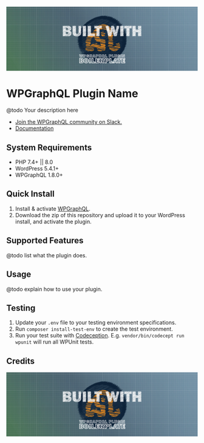 ![WPGraphQL Plugin Name logo](./.wordpress-org/banner-1544x500.png)

# WPGraphQL Plugin Name

@todo Your description here

* [Join the WPGraphQL community on Slack.](https://join.slack.com/t/wp-graphql/shared_invite/zt-3vloo60z-PpJV2PFIwEathWDOxCTTLA)
* [Documentation](#usage)

## System Requirements

* PHP 7.4+ || 8.0
* WordPress 5.4.1+
* WPGraphQL 1.8.0+

## Quick Install

1. Install & activate [WPGraphQL](https://www.wpgraphql.com/).
2. Download the zip of this repository and upload it to your WordPress install, and activate the plugin.

## Supported Features

@todo list what the plugin does.

## Usage

@todo explain how to use your plugin.

## Testing

1. Update your `.env` file to your testing environment specifications.
2. Run `composer install-test-env` to create the test environment.
3. Run your test suite with [Codeception](https://codeception.com/docs/02-GettingStarted#Running-Tests).
E.g. `vendor/bin/codecept run wpunit` will run all WPUnit tests.

## Credits

<a href="https://github.com/AxeWP/wp-graphql-plugin-boilerplate">![Built with WPGraphQL Plugin Boilerplate](./assets/built-with.png)</a>
